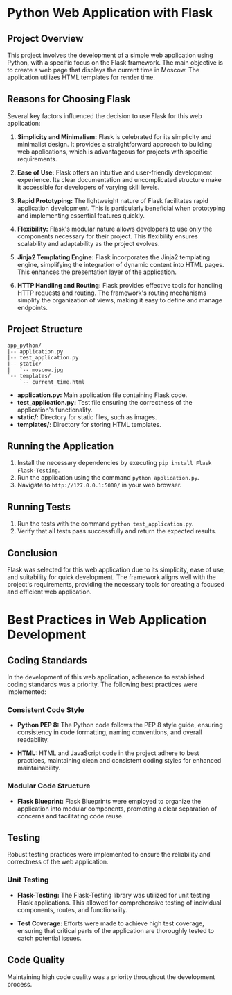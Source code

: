 # Python Web Application with Flask

## Project Overview

This project involves the development of a simple web application using Python, with a specific focus on the Flask framework. The main objective is to create a web page that displays the current time in Moscow. The application utilizes HTML templates for render time.

## Reasons for Choosing Flask

Several key factors influenced the decision to use Flask for this web application:

1. **Simplicity and Minimalism:**
   Flask is celebrated for its simplicity and minimalist design. It provides a straightforward approach to building web applications, which is advantageous for projects with specific requirements.

2. **Ease of Use:**
   Flask offers an intuitive and user-friendly development experience. Its clear documentation and uncomplicated structure make it accessible for developers of varying skill levels.

3. **Rapid Prototyping:**
   The lightweight nature of Flask facilitates rapid application development. This is particularly beneficial when prototyping and implementing essential features quickly.

4. **Flexibility:**
   Flask's modular nature allows developers to use only the components necessary for their project. This flexibility ensures scalability and adaptability as the project evolves.

5. **Jinja2 Templating Engine:**
   Flask incorporates the Jinja2 templating engine, simplifying the integration of dynamic content into HTML pages. This enhances the presentation layer of the application.

6. **HTTP Handling and Routing:**
   Flask provides effective tools for handling HTTP requests and routing. The framework's routing mechanisms simplify the organization of views, making it easy to define and manage endpoints.

## Project Structure

```plaintext
app_python/
|-- application.py
|-- test_application.py
|-- static/
|   `-- moscow.jpg
`-- templates/
    `-- current_time.html
```
*   **application.py:** Main application file containing Flask code.
*   **test\_application.py:** Test file ensuring the correctness of the application's functionality.
*   **static/:** Directory for static files, such as images.
*   **templates/:** Directory for storing HTML templates.

Running the Application
-----------------------

1.  Install the necessary dependencies by executing `pip install Flask Flask-Testing`.
2.  Run the application using the command `python application.py`.
3.  Navigate to `http://127.0.0.1:5000/` in your web browser.

Running Tests
-------------

1.  Run the tests with the command `python test_application.py`.
2.  Verify that all tests pass successfully and return the expected results.

Conclusion
----------

Flask was selected for this web application due to its simplicity, ease of use, and suitability for quick development. The framework aligns well with the project's requirements, providing the necessary tools for creating a focused and efficient web application.

# Best Practices in Web Application Development

## Coding Standards

In the development of this web application, adherence to established coding standards was a priority. The following best practices were implemented:

### Consistent Code Style

- **Python PEP 8:**
  The Python code follows the PEP 8 style guide, ensuring consistency in code formatting, naming conventions, and overall readability.

- **HTML:**
  HTML and JavaScript code in the project adhere to best practices, maintaining clean and consistent coding styles for enhanced maintainability.

### Modular Code Structure

- **Flask Blueprint:**
  Flask Blueprints were employed to organize the application into modular components, promoting a clear separation of concerns and facilitating code reuse.

## Testing

Robust testing practices were implemented to ensure the reliability and correctness of the web application.

### Unit Testing

- **Flask-Testing:**
  The Flask-Testing library was utilized for unit testing Flask applications. This allowed for comprehensive testing of individual components, routes, and functionality.

- **Test Coverage:**
  Efforts were made to achieve high test coverage, ensuring that critical parts of the application are thoroughly tested to catch potential issues.

## Code Quality

Maintaining high code quality was a priority throughout the development process.
